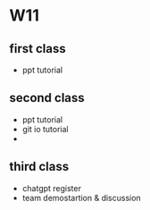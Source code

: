 # W11

## first class

- ppt tutorial

## second class

- ppt tutorial
- git io tutorial
- 

## third class
- chatgpt register
- team demostartion & discussion
